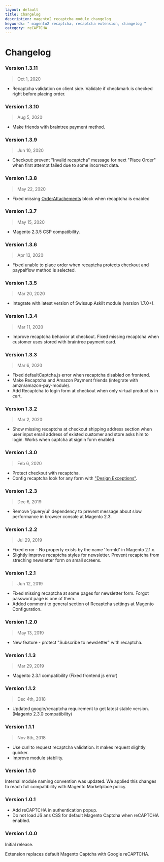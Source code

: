 ```yaml
---
layout: default
title: Changelog
description: magento2 recaptcha module changelog
keywords: " magento2 recaptcha, recaptcha extension, changelog "
category: reCAPTCHA
---
```


# Changelog

### Version 1.3.11

> Oct 1, 2020

 -  Recaptcha validation on client side. Validate if checkmark is checked right before placing order.

### Version 1.3.10

> Aug 5, 2020

 -  Make friends with braintree payment method.

### Version 1.3.9

> Jun 10, 2020

  - Checkout: prevent "Invalid recaptcha" message for next "Place Order" when first attempt failed due to some incorrect data.

### Version 1.3.8

> May 22, 2020

  -  Fixed missing [OrderAttachements](/m2/extensions/order-attachments/) block when recaptcha is enabled

### Version 1.3.7

> May 15, 2020

  -  Magento 2.3.5 CSP compatibility.

### Version 1.3.6

> Apr 13, 2020

 -  Fixed unable to place order when recaptcha protects checkout and paypalflow method is selected.

### Version 1.3.5

> Mar 20, 2020

 -  Integrate with latest version of Swissup AskiIt module (version 1.7.0+).

### Version 1.3.4

> Mar 11, 2020

 -  Improve recaptcha behavior at checkout. Fixed missing recaptcha when customer uses stored with braintree payment card.

### Version 1.3.3

> Mar 6, 2020

 -  Fixed defaultCaptcha.js error when recaptcha disabled on frontend.
 -  Make Recaptcha and Amazon Payment friends (integrate with amzn/amazon-pay-module).
 -  Add Recaptcha to login form at checkout when only virtual product is in cart.

### Version 1.3.2

> Mar 2, 2020

 -  Show missing recaptcha at checkout shipping address section when user input email address of existed customer and store asks him to login. Works when captcha at signin form enabled.

### Version 1.3.0

> Feb 6, 2020

 -  Protect checkout with recaptcha.
 -  Config recaptcha look for any form with ["Design Exceptions"](../configuration/).

### Version 1.2.3

> Dec 6, 2019

 -  Remove 'jquery/ui' dependency to prevent message about slow performance in browser console at Magento 2.3.

### Version 1.2.2

> Jul 29, 2019

 -  Fixed error - No property exists by the name 'formId' in Magento 2.1.x.
 -  Slightly improve recaptcha styles for newsletter. Prevent recaptcha from streching newsletter form on small screens.

### Version 1.2.1

> Jun 12, 2019

 -  Fixed missing recaptcha at some pages for newsletter form. Forgot password page is one of them.
 -  Added comment to general section of Recaptcha settings at Magento Configuration.

### Version 1.2.0

> May 13, 2019

 -  New feature - protect "Subscribe to newsletter" with recaptcha.

### Version 1.1.3

> Mar 29, 2019

 -  Magento 2.3.1 compatibility (Fixed frontend js error)

### Version 1.1.2

> Dec 4th, 2018

 -  Updated google/recaptcha requirement to get latest stable version.
    (Magento 2.3.0 compatibility)

### Version 1.1.1

> Nov 8th, 2018

 -  Use curl to request recaptcha validation. It makes request slightly quicker.
 -  Improve module stability.

### Version 1.1.0

Internal module naming convention was updated. We applied this changes to reach full compatibility with Magento Marketplace policy.

### Version 1.0.1

 -  Add reCAPTCHA in authentication popup.
 -  Do not load JS ans CSS for default Magento Captcha when reCAPTCHA enabled.

### Version 1.0.0

Initial release.

Extension replaces default Magento Captcha with Google reCAPTCHA.
